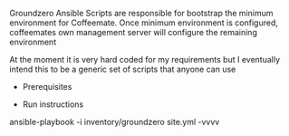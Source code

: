 Groundzero Ansible Scripts are responsible for bootstrap the minimum environment for Coffeemate. Once minimum environment is configured, coffeemates own management server will configure the remaining environment

At the moment it is very hard coded for my requirements but I eventually intend this to be a generic set of scripts that anyone can use

* Prerequisites

* Run instructions

ansible-playbook -i inventory/groundzero site.yml -vvvv
